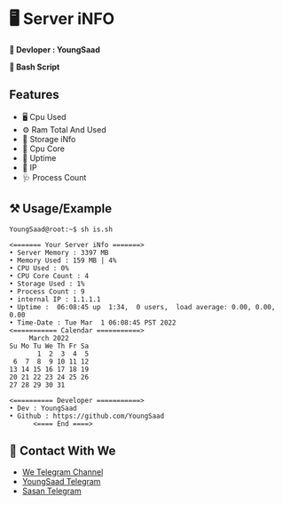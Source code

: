 
# 🖥 Server iNFO

**🧨 Devloper : YoungSaad**

**🍨 Bash Script**

## Features

- 🖥 Cpu Used
- ⚙️ Ram Total And Used
- 🔋 Storage iNfo
- 🧰 Cpu Core
- 🔧 Uptime
- 🔮 IP
- 🩺 Process Count
## ⚒ Usage/Example

```
YoungSaad@root:~$ sh is.sh

<======= Your Server iNfo =======>
• Server Memory : 3397 MB
• Memory Used : 159 MB | 4%
• CPU Used : 0%
• CPU Core Count : 4
• Storage Used : 1%
• Process Count : 9
• internal IP : 1.1.1.1
• Uptime :  06:08:45 up  1:34,  0 users,  load average: 0.00, 0.00, 0.00
• Time-Date : Tue Mar  1 06:08:45 PST 2022
<=========== Calendar ===========>
     March 2022
Su Mo Tu We Th Fr Sa
       1  2  3  4  5
 6  7  8  9 10 11 12
13 14 15 16 17 18 19
20 21 22 23 24 25 26
27 28 29 30 31

<========== Developer ===========>
• Dev : YoungSaad
• Github : https://github.com/YoungSaad
      <==== End ====>

```

## 📡 Contact With We

 - [We Telegram Channel](https://t.me/DxzTm)
 - [YoungSaad Telegram](https://t.me/iYoungSaad)
 - [Sasan Telegram](https://t.me/sasan_ham)

